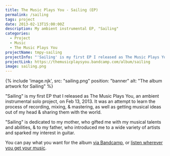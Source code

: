 ```yaml
---
title: The Music Plays You - Sailing (EP)
permalink: /sailing
tags: project
date: 2013-02-13T15:00:00Z
description: My ambient instrumental EP, "Sailing"
categories: 
  - Project
  - Music
  - The Music Plays You
projectName: tmpy-sailing
projectInfo: "'Sailing' is my first EP I released as The Music Plays You, an ambient instrumental solo project. It was an attempt to learn the process of recording, mixing, & mastering, as well as getting musical ideas out of my head & sharing them with the world."
projectLink: https://themusicplaysyou.bandcamp.com/album/sailing
image: sailing.png
---
```


{% include 'image.njk',
  src: "sailing.png"
  position: "banner"
  alt: "The album artwork for Sailing"
%}

"Sailing" is my first EP that I released as The Music Plays You, an ambient instrumental solo project, on Feb 13, 2013. It was an attempt to learn the process of recording, mixing, & mastering, as well as getting musical ideas out of my head & sharing them with the world.

"Sailing" is dedicated to my mother, who gifted me with my musical talents and abilities, & to my father, who introduced me to a wide variety of artists and sparked my interest in guitar.

You can pay what you want for the album [via Bandcamp](https://themusicplaysyou.bandcamp.com/album/sailing), or [listen wherever you get your music](https://album.link/i/1448532667).
